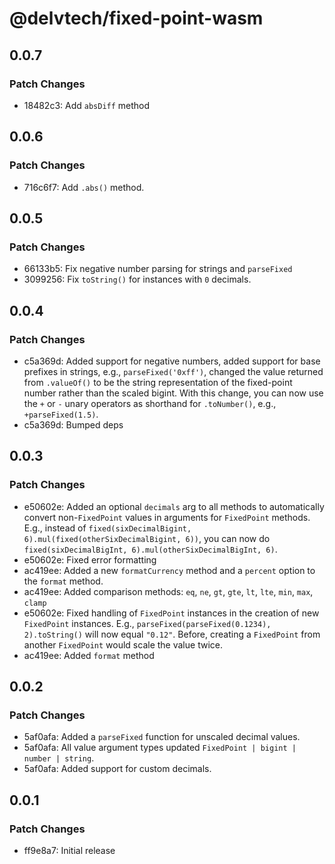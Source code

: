 # @delvtech/fixed-point-wasm

## 0.0.7

### Patch Changes

- 18482c3: Add `absDiff` method

## 0.0.6

### Patch Changes

- 716c6f7: Add `.abs()` method.

## 0.0.5

### Patch Changes

- 66133b5: Fix negative number parsing for strings and `parseFixed`
- 3099256: Fix `toString()` for instances with `0` decimals.

## 0.0.4

### Patch Changes

- c5a369d: Added support for negative numbers, added support for base prefixes in strings, e.g., `parseFixed('0xff')`, changed the value returned from `.valueOf()` to be the string representation of the fixed-point number rather than the scaled bigint. With this change, you can now use the `+` or `-` unary operators as shorthand for `.toNumber()`, e.g., `+parseFixed(1.5)`.
- c5a369d: Bumped deps

## 0.0.3

### Patch Changes

- e50602e: Added an optional `decimals` arg to all methods to automatically convert non-`FixedPoint` values in arguments for `FixedPoint` methods. E.g., instead of `fixed(sixDecimalBigint, 6).mul(fixed(otherSixDecimalBigint, 6))`, you can now do `fixed(sixDecimalBigInt, 6).mul(otherSixDecimalBigInt, 6)`.
- e50602e: Fixed error formatting
- ac419ee: Added a new `formatCurrency` method and a `percent` option to the `format` method.
- ac419ee: Added comparison methods: `eq`, `ne`, `gt`, `gte`, `lt`, `lte`, `min`, `max`, `clamp`
- e50602e: Fixed handling of `FixedPoint` instances in the creation of new `FixedPoint` instances. E.g., `parseFixed(parseFixed(0.1234), 2).toString()` will now equal `"0.12"`. Before, creating a `FixedPoint` from another `FixedPoint` would scale the value twice.
- ac419ee: Added `format` method

## 0.0.2

### Patch Changes

- 5af0afa: Added a `parseFixed` function for unscaled decimal values.
- 5af0afa: All value argument types updated `FixedPoint | bigint | number | string`.
- 5af0afa: Added support for custom decimals.

## 0.0.1

### Patch Changes

- ff9e8a7: Initial release
